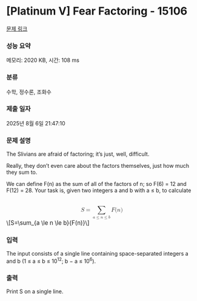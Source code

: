 # [Platinum V] Fear Factoring - 15106 

[문제 링크](https://www.acmicpc.net/problem/15106) 

### 성능 요약

메모리: 2020 KB, 시간: 108 ms

### 분류

수학, 정수론, 조화수

### 제출 일자

2025년 8월 6일 21:47:10

### 문제 설명

<p>The Slivians are afraid of factoring; it’s just, well, difficult.</p>

<p>Really, they don’t even care about the factors themselves, just how much they sum to.</p>

<p>We can define F(n) as the sum of all of the factors of n; so F(6) = 12 and F(12) = 28. Your task is, given two integers a and b with a ≤ b, to calculate</p>

<p><mjx-container class="MathJax" jax="CHTML" display="true" style="font-size: 109%; position: relative;"> <mjx-math display="true" class="MJX-TEX" aria-hidden="true" style="margin-left: 0px; margin-right: 0px;"><mjx-mi class="mjx-i"><mjx-c class="mjx-c1D446 TEX-I"></mjx-c></mjx-mi><mjx-mo class="mjx-n" space="4"><mjx-c class="mjx-c3D"></mjx-c></mjx-mo><mjx-munder space="4"><mjx-row><mjx-base style="padding-left: 0.379em;"><mjx-mo class="mjx-lop"><mjx-c class="mjx-c2211 TEX-S2"></mjx-c></mjx-mo></mjx-base></mjx-row><mjx-row><mjx-under style="padding-top: 0.167em;"><mjx-texatom size="s" texclass="ORD"><mjx-mi class="mjx-i"><mjx-c class="mjx-c1D44E TEX-I"></mjx-c></mjx-mi><mjx-mo class="mjx-n"><mjx-c class="mjx-c2264"></mjx-c></mjx-mo><mjx-mi class="mjx-i"><mjx-c class="mjx-c1D45B TEX-I"></mjx-c></mjx-mi><mjx-mo class="mjx-n"><mjx-c class="mjx-c2264"></mjx-c></mjx-mo><mjx-mi class="mjx-i"><mjx-c class="mjx-c1D44F TEX-I"></mjx-c></mjx-mi></mjx-texatom></mjx-under></mjx-row></mjx-munder><mjx-texatom space="2" texclass="ORD"><mjx-mi class="mjx-i"><mjx-c class="mjx-c1D439 TEX-I"></mjx-c></mjx-mi><mjx-mo class="mjx-n"><mjx-c class="mjx-c28"></mjx-c></mjx-mo><mjx-mi class="mjx-i"><mjx-c class="mjx-c1D45B TEX-I"></mjx-c></mjx-mi><mjx-mo class="mjx-n"><mjx-c class="mjx-c29"></mjx-c></mjx-mo></mjx-texatom></mjx-math><mjx-assistive-mml unselectable="on" display="block"><math xmlns="http://www.w3.org/1998/Math/MathML" display="block"><mi>S</mi><mo>=</mo><munder><mo data-mjx-texclass="OP">∑</mo><mrow data-mjx-texclass="ORD"><mi>a</mi><mo>≤</mo><mi>n</mi><mo>≤</mo><mi>b</mi></mrow></munder><mrow data-mjx-texclass="ORD"><mi>F</mi><mo stretchy="false">(</mo><mi>n</mi><mo stretchy="false">)</mo></mrow></math></mjx-assistive-mml><span aria-hidden="true" class="no-mathjax mjx-copytext">\[S=\sum_{a \le n \le b}{F(n)}\]</span> </mjx-container></p>

### 입력 

 <p>The input consists of a single line containing space-separated integers a and b (1 ≤ a ≤ b ≤ 10<sup>12</sup>; b − a ≤ 10<sup>6</sup>).</p>

### 출력 

 <p>Print S on a single line.</p>

